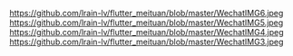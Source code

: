 https://github.com/lrain-lv/flutter_meituan/blob/master/WechatIMG6.jpeg
https://github.com/lrain-lv/flutter_meituan/blob/master/WechatIMG5.jpeg
https://github.com/lrain-lv/flutter_meituan/blob/master/WechatIMG4.jpeg
https://github.com/lrain-lv/flutter_meituan/blob/master/WechatIMG3.jpeg
